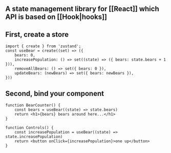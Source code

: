 ## A state management library for [[React]] which API is based on [[Hook|hooks]]
## First, create a store
```tsx
import { create } from 'zustand';
const useBear = create((set) => ({ 
	bears: 0, 
	increasePopulation: () => set((state) => ({ bears: state.bears + 1 })),
	removeAllBears: () => set({ bears: 0 }),
	updateBears: (newBears) => set({ bears: newBears }), 
}))
```
## Second, bind your component
```tsx
function BearCounter() {
	const bears = useBear((state) => state.bears)
	return <h1>{bears} bears around here...</h1>
}

function Controls() {
	const increasePopulation = useBear((state) => state.increasePopulation)
	return <button onClick={increasePopulation}>one up</button>
}

```
